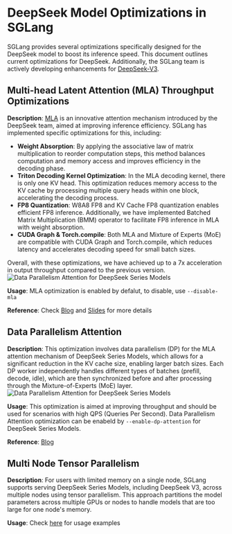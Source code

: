 # DeepSeek Model Optimizations in SGLang

SGLang provides several optimizations specifically designed for the DeepSeek model to boost its inference speed. This document outlines current optimizations for DeepSeek. Additionally, the SGLang team is actively developing enhancements for [DeepSeek-V3](https://github.com/sgl-project/sglang/issues/2591).


## Multi-head Latent Attention (MLA) Throughput Optimizations

**Description**: [MLA](https://arxiv.org/pdf/2405.04434) is an innovative attention mechanism introduced by the DeepSeek team, aimed at improving inference efficiency. SGLang has implemented specific optimizations for this, including:

- **Weight Absorption**: By applying the associative law of matrix multiplication to reorder computation steps, this method balances computation and memory access and improves efficiency in the decoding phase.
- **Triton Decoding Kernel Optimization**: In the MLA decoding kernel, there is only one KV head. This optimization reduces memory access to the KV cache by processing multiple query heads within one block, accelerating the decoding process.
- **FP8 Quantization**: W8A8 FP8 and KV Cache FP8 quantization enables efficient FP8 inference. Additionally, we have implemented Batched Matrix Multiplication (BMM) operator to facilitate FP8 inference in MLA with weight absorption.
- **CUDA Graph & Torch.compile**: Both MLA and Mixture of Experts (MoE) are compatible with CUDA Graph and Torch.compile, which reduces latency and accelerates decoding speed for small batch sizes.

Overall, with these optimizations, we have achieved up to a 7x acceleration in output throughput compared to the previous version.
![Data Parallelism Attention for DeepSeek Series Models](https://lmsys.org/images/blog/sglang_v0_3/deepseek_mla.svg)

**Usage**: MLA optimization is enabled by defalut, to disable, use `--disable-mla`

**Reference**: Check [Blog](https://lmsys.org/blog/2024-09-04-sglang-v0-3/#deepseek-multi-head-latent-attention-mla-throughput-optimizations) and [Slides](https://github.com/sgl-project/sgl-learning-materials/blob/main/slides/lmsys_1st_meetup_deepseek_mla.pdf) for more details

## Data Parallelism Attention

**Description**: This optimization involves data parallelism (DP) for the MLA attention mechanism of DeepSeek Series Models, which allows for a significant reduction in the KV cache size, enabling larger batch sizes. Each DP worker independently handles different types of batches (prefill, decode, idle), which are then synchronized before and after processing through the Mixture-of-Experts (MoE) layer.
![Data Parallelism Attention for DeepSeek Series Models](https://lmsys.org/images/blog/sglang_v0_4/dp_attention.svg)

**Usage**: This optimization is aimed at improving throughput and should be used for scenarios with high QPS (Queries Per Second). Data Parallelism Attention optimization can be enabeld by `--enable-dp-attention` for DeepSeek Series Models.

**Reference**: [Blog](https://lmsys.org/blog/2024-12-04-sglang-v0-4/#data-parallelism-attention-for-deepseek-models)

## Multi Node Tensor Parallelism
**Description**: For users with limited memory on a single node, SGLang supports serving DeepSeek Series Models, including DeepSeek V3, across multiple nodes using tensor parallelism. This approach partitions the model parameters across multiple GPUs or nodes to handle models that are too large for one node's memory.

**Usage**: Check [here](https://github.com/sgl-project/sglang/tree/main/benchmark/deepseek_v3#example-serving-with-2-h208) for usage examples
